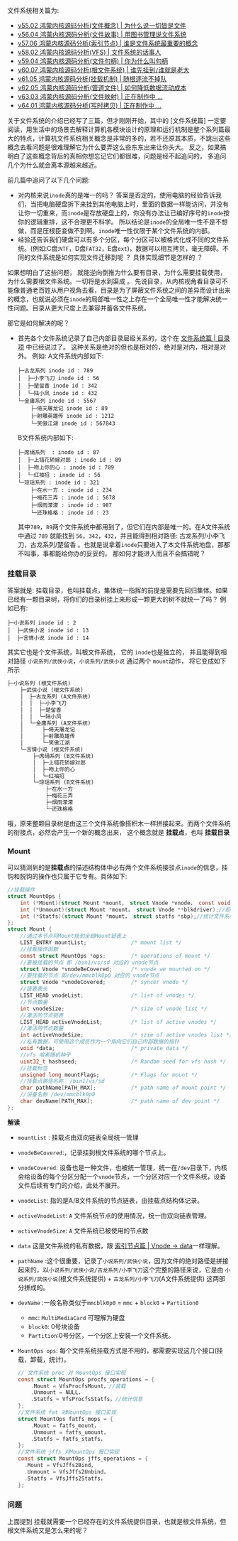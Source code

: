 
文件系统相关篇为: 

* [v55.02 鸿蒙内核源码分析(文件概念) | 为什么说一切皆是文件](/blog/55.md)
* [v56.04 鸿蒙内核源码分析(文件故事) | 用图书管理说文件系统](/blog/56.md)
* [v57.06 鸿蒙内核源码分析(索引节点) | 谁是文件系统最重要的概念](/blog/57.md)
* [v58.02 鸿蒙内核源码分析(VFS) | 文件系统的话事人](/blog/58.md)
* [v59.04 鸿蒙内核源码分析(文件句柄) | 你为什么叫句柄](/blog/59.md)
* [v60.07 鸿蒙内核源码分析(根文件系统) | 谁先挂到`/`谁就是老大](/blog/60.md)
* [v61.05 鸿蒙内核源码分析(挂载机制) | 随根逐流不掉队](/blog/61.md)
* [v62.05 鸿蒙内核源码分析(管道文件) | 如何降低数据流动成本](/blog/62.md)
* [v63.03 鸿蒙内核源码分析(文件映射) | 正在制作中 ... ](/blog/63.md)
* [v64.01 鸿蒙内核源码分析(写时拷贝) | 正在制作中 ... ](/blog/64.md)


关于文件系统的介绍已经写了三篇，但才刚刚开始，其中的 [文件系统篇] 一定要阅读，用生活中的场景去解释计算机各模块设计的原理和运行机制是整个系列篇最大的特点，计算机文件系统相关概念是非常的多的，若不还原其本质，不跳出这些概念去看问题是很难理解它为什么要弄这么些东东出来让你头大。 反之，如果搞明白了这些概念背后的真相你想忘记它们都很难，问题是经不起追问的， 多追问几个为什么就会离本源越来越近。

前几篇中追问了以下几个问题:

* 对内核来说`inode`真的是唯一的吗？ 答案是否定的，使用电脑的经验告诉我们，当把电脑硬盘拆下来挂到其他电脑上时，里面的数据一样能访问，并没有让你一切重来，而`inode`是存放硬盘上的，你没有办法让已编好序号的`inode`按你的逻辑重排，这不合理更不科学。 所以结论是`inode`的全局唯一性不是不想做，而是压根臣妾做不到啊。`inode`唯一性仅限于某个文件系统的内部。
* 经验还告诉我们硬盘可以有多个分区，每个分区可以被格式化成不同的文件系统。(例如:C盘:`NTF`，D盘`FAT32`，E盘`ext`)，数据可以相互拷贝，毫无障碍。不同的文件系统是如何实现文件迁移到呢 ？ 具体实现细节是怎样的 ？  

如果想明白了这些问题， 就能逆向倒推为什么要有目录，为什么需要挂载使用， 为什么需要根文件系统。一切将是水到渠成 。
先说目录，从内核视角看目录可不能像普通老百姓从用户视角去看，目录是为了屏蔽文件系统之间的差异而设计出来的概念，也就说必须在`inode`的局部唯一性之上存在一个全局唯一性才能解决统一性问题。目录从更大尺度上去兼容并蓄各文件系统。

那它是如何解决的呢？

* 首先各个文件系统记录了自己内部目录层级关系的，这个在 [文件系统篇 | 目录项](https://my.oschina.net/weharmony/blog/5165752) 中已经说过了。 这种关系是绝对的但也是相对的，绝对是对内，相对是对外。 例如:
  A文件系统内部如下:

    ```shell
    ├─古龙系列 inode id : 789
    │  ├─小李飞刀 inode id : 56
    │  ├─楚留香 inode id : 342
    │  └─陆小凤 inode id : 432
    └─金庸系列 inode id : 5567
        ├─倚天屠龙记 inode id : 89
        ├─射雕英雄传 inode id : 1212
        └─笑傲江湖 inode id : 567843
    ```

  B文件系统内部如下:

    ```shell
    ├─席绢系列  : inode id : 87 
    │  ├─上错花轿嫁对郎 : inode id : 89 
    │  ├─吻上你的心 : inode id : 789 
    │  └─红袖招 : inode id : 56 
    └─琼瑶系列 : inode id : 321 
        ├─在水一方 : inode id : 234 
        ├─梅花三弄 : inode id : 5678 
        ├─烟雨濛濛 : inode id : 987 
        └─还珠格格 : inode id : 23 
    ```

  其中`789`，`89`两个文件系统中都用到了，但它们在内部是唯一的。在A文件系统中通过 `789` 就能找到 `56`，`342`，`432`，并且能得到相对路径: 古龙系列/小李飞刀，古龙系列/楚留香 。也就是说拿着`inode`只要进入了本文件系统地盘，那都不叫事，事都能给你办的妥妥的。 那如何才能进入而且不会搞错呢？

### 挂载目录

答案就是: 挂载目录，也叫挂载点，集体统一指挥的前提是需要先回归集体。如果已经有一颗目录树，将你们的目录树挂上来形成一颗更大的树不就统一了吗？ 例如已有:

```shell
├─小说系列 inode id : 2
│  ├─武侠小说 inode id : 13
│  ├─言情小说 inode id : 14
```

其实它也是个文件系统，叫根文件系统， 它的 `inode`也是独立的， 并且能得到相对路径 `小说系列/武侠小说`，`小说系列/武侠小说`
通过两个 `mount`动作， 将它变成如下所示

```txt
├─小说系列 (根文件系统)
    ├─武侠小说 (根文件系统)
    │  ├─古龙系列 (A文件系统)
    │  │  ├─小李飞刀
    │  │  ├─楚留香
    │  │  └─陆小凤
    │  └─金庸系列 (A文件系统)
    │      ├─倚天屠龙记
    │      ├─射雕英雄传
    │      └─笑傲江湖
    └─言情小说 (根文件系统)
        ├─席绢系列 (B文件系统)
        │  ├─上错花轿嫁对郎
        │  ├─吻上你的心
        │  └─红袖招
        └─琼瑶系列 (B文件系统)
            ├─在水一方
            ├─梅花三弄
            ├─烟雨濛濛
            └─还珠格格
```

哦，原来整颗目录树是由这三个文件系统像搭积木一样拼接起来。而两个文件系统的衔接点，必然会产生一个新的概念出来， 这个概念就是 **挂载点**，也叫 **挂载目录**

### Mount

可以猜测到的是**挂载点**的描述结构体中必有两个文件系统接驳点`inode`的信息，挂钩和脱钩的操作也只属于它专有。具体如下:

```c
//挂载操作
struct MountOps {
    int (*Mount)(struct Mount *mount， struct Vnode *vnode， const void *data);//挂载
    int (*Unmount)(struct Mount *mount， struct Vnode **blkdriver);//卸载
    int (*Statfs)(struct Mount *mount， struct statfs *sbp);//统计文件系统的信息，如该文件系统类型、总大小、可用大小等信息
};
struct Mount {
    //通过本节点将Mount挂到全局Mount链表上
    LIST_ENTRY mountList;              /* mount list */
    //挂载操作函数 
    const struct MountOps *ops;        /* operations of mount */
    //要被挂载的节点 即 /bin1/vs/sd 对应的 vnode节点
    struct Vnode *vnodeBeCovered;      /* vnode we mounted on */
    //要挂载的节点 即/dev/mmcblk0p0 对应的 vnode节点
    struct Vnode *vnodeCovered;        /* syncer vnode */
    //链表表头
    LIST_HEAD vnodeList;               /* list of vnodes */  
    //节点数量
    int vnodeSize;                     /* size of vnode list */
    //激活的节点链表
    LIST_HEAD activeVnodeList;         /* list of active vnodes */
    //激活的节点数量
    int activeVnodeSize;               /* szie of active vnodes list */
    //私有数据，可使用这个成员作为一个指向它们自己内部数据的指针
    void *data;                        /* private data */
    //vfs 哈希随机种子
    uint32_t hashseed;                 /* Random seed for vfs hash */
    //挂载标签
    unsigned long mountFlags;          /* Flags for mount */ 
    //挂载点路径名称  /bin1/vs/sd
    char pathName[PATH_MAX];           /* path name of mount point */
    //设备名称 /dev/mmcblk0p0
    char devName[PATH_MAX];            /* path name of dev point */
};
```

**解读**

* `mountList` : 挂载点由双向链表全局统一管理
* `vnodeBeCovered`:，记录挂到根文件系统的哪个节点上。
* `vnodeCovered`: 设备也是一种文件，也被统一管理，统一在`/dev`目录下，内核会给设备的每个分区分配一个`vnode`节点，一个分区对应一个文件系统，设备文件后续有专门的介绍，此处不展开。
* `vnodeList`: 指的是A/B文件系统的节点链表，由挂载点结构体记录。
* `activeVnodeList`: `A` 文件系统节点的使用情况，统一由双向链表管理。
* `activeVnodeSize`: `A` 文件系统已被使用的节点数
* `data` 这是文件系统的私有数据，跟 [索引节点篇 | Vnode -> data](https://my.oschina.net/weharmony/blog/5168716)一样理解。
* `pathName` :这个很重要，记录了`小说系列/武侠小说`，因为文件的绝对路径是拼接起来的，以`小说系列/武侠小说/古龙系列/小李飞刀`这个完整的路径来说，它是由 `小说系列/武侠小说`(根文件系统提供) + `古龙系列/小李飞刀`(A文件系统提供) 这两部分拼成的。
* `devName` :一般名称类似于`mmcblk0p0` = `mmc` + `block0` + `Partition0`
  * `mmc`: `MultiMediaCard` 可理解为硬盘
  * `block0`: 0号块设备
  * `Partition`:0号分区，一个分区上安装一个文件系统。
* `MountOps ops`: 每个文件系统挂载方式是不用的，都需要实现这几个接口(挂载，卸载，统计)。

  ```c
  // 文件系统 proc 对 MountOps 接口实现
  const struct MountOps procfs_operations = {
      .Mount = VfsProcfsMount，//装载
      .Unmount = NULL，
      .Statfs = VfsProcfsStatfs，//统计信息
  };
  //文件系统 fat 对MountOps 接口实现
  struct MountOps fatfs_mops = {
      .Mount = fatfs_mount，
      .Unmount = fatfs_umount，
      .Statfs = fatfs_statfs，
  };
  //文件系统 jffs 对MountOps 接口实现
  const struct MountOps jffs_operations = {
    .Mount = VfsJffs2Bind，
    .Unmount = VfsJffs2Unbind，
    .Statfs = VfsJffs2Statfs，
  };
  ```

### 问题

上面提到 挂载就需要一个已经存在的文件系统提供目录，也就是根文件系统，但根文件系统又是怎么来的呢？  



  

